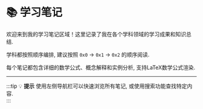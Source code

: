 # 📚 学习笔记

欢迎来到我的学习笔记区域！这里记录了我在各个学科领域的学习成果和知识总结. 

学科都按照顺序编排, 建议按照 `0x0` → `0x1` → `0x2` 的顺序阅读. 

每个笔记都包含详细的数学公式、概念解释和实例分析, 支持LaTeX数学公式渲染. 

---
:::tip 💡 **提示**
使用左侧导航栏可以快速浏览所有笔记, 或使用搜索功能查找特定内容.  
:::